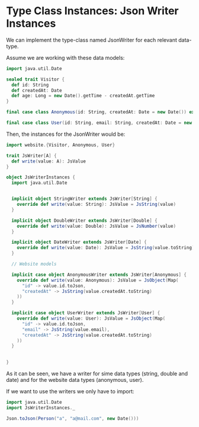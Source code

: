 # Type Class Instances: Json Writer Instances

We can implement the type-class named JsonWriter for each relevant data-type.

Assume we are working with these data models: 
```scala
import java.util.Date

sealed trait Visitor {
  def id: String
  def createdAt: Date
  def age: Long = new Date().getTime - createdAt.getTime
}

final case class Anonymous(id: String, createdAt: Date = new Date()) extends Visitor

final case class User(id: String, email: String, createdAt: Date = new Date()) extends Visitor

```

Then, the instances for the JsonWriter would be:
```scala
import website.{Visitor, Anonymous, User}

trait JsWriter[A] {
  def write(value: A): JsValue
}

object JsWriterInstances {
  import java.util.Date


  implicit object StringWriter extends JsWriter[String] {
    override def write(value: String): JsValue = JsString(value)
  }

  implicit object DoubleWriter extends JsWriter[Double] {
    override def write(value: Double): JsValue = JsNumber(value)
  }

  implicit object DateWriter extends JsWriter[Date] {
    override def write(value: Date): JsValue = JsString(value.toString)
  }

  // Website models

  implicit case object AnonymousWriter extends JsWriter[Anonymous] {
    override def write(value: Anonymous): JsValue = JsObject(Map(
      "id" -> value.id.toJson,
      "createdAt" -> JsString(value.createdAt.toString)
    ))
  }

  implicit case object UserWriter extends JsWriter[User] {
    override def write(value: User): JsValue = JsObject(Map(
      "id" -> value.id.toJson,
      "email" -> JsString(value.email),
      "createdAt" -> JsString(value.createdAt.toString)
    ))
  }

 
}
```

As it can be seen, we have a writer for sime data types (string, double and date) and for the
website data types (anonymous, user).

If we want to use the writers we only have to import:

```scala
import java.util.Date
import JsWriterInstances._ 

Json.toJson(Person("a", "a@mail.com", new Date()))
```
